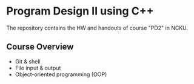 # Program Design II using C++

The repository contains the HW and handouts of course "PD2" in NCKU.

## Course Overview
- Git & shell
- File input & output
- Object-oriented programming (OOP)
